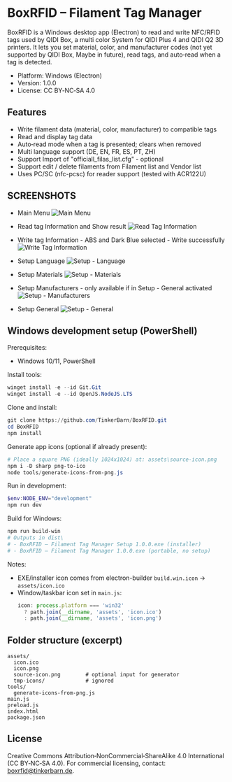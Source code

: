 # BoxRFID – Filament Tag Manager

BoxRFID is a Windows desktop app (Electron) to read and write NFC/RFID tags used by QIDI Box, a multi color System for QIDI Plus 4 and QIDI Q2 3D printers. It lets you set material, color, and manufacturer codes (not yet supported by QIDI Box, Maybe in future), read tags, and auto‑read when a tag is detected.

- Platform: Windows (Electron)
- Version: 1.0.0
- License: CC BY‑NC‑SA 4.0

## Features
- Write filament data (material, color, manufacturer) to compatible tags
- Read and display tag data
- Auto‑read mode when a tag is presented; clears when removed
- Multi language support (DE, EN, FR, ES, PT, ZH)
- Support Import of "officiall_filas_list.cfg" - optional
- Support edit / delete filaments from Filament list and Vendor list
- Uses PC/SC (nfc-pcsc) for reader support (tested with ACR122U)


## SCREENSHOTS
- Main Menu
![Main Menu](screenshots/Main%20Menu%20v1.0.0.png)

- Read tag Information and Show result
![Read Tag Information](screenshots/Read%20Tag%20Information%20v1.0.0.png)

- Write tag Information - ABS and Dark Blue selected - Write successfully
![Write Tag Information](screenshots/Write%20Tag%20Information%20v1.0.0.png)

- Setup Language
![Setup - Language](screenshots/Setup%20-%20Language%20v1.0.0.png)

- Setup Materials
![Setup - Materials](screenshots/Setup%20-%20Materials%20v1.0.0.png)

- Setup Manufacturers - only available if in Setup - General activated
![Setup - Manufacturers](screenshots/Setup%20-%20Manufacturers%20v1.0.0.png)

- Setup General
![Setup - General](screenshots/Setup%20-%20General%20v1.0.0.png)


## Windows development setup (PowerShell)

Prerequisites:
- Windows 10/11, PowerShell

Install tools:
```powershell
winget install -e --id Git.Git
winget install -e --id OpenJS.NodeJS.LTS
```

Clone and install:
```powershell
git clone https://github.com/TinkerBarn/BoxRFID.git
cd BoxRFID
npm install
```

Generate app icons (optional if already present):
```powershell
# Place a square PNG (ideally 1024x1024) at: assets\source-icon.png
npm i -D sharp png-to-ico
node tools/generate-icons-from-png.js
```

Run in development:
```powershell
$env:NODE_ENV="development"
npm run dev
```

Build for Windows:
```powershell
npm run build-win
# Outputs in dist\
# - BoxRFID – Filament Tag Manager Setup 1.0.0.exe (installer)
# - BoxRFID – Filament Tag Manager 1.0.0.exe (portable, no setup)
```

Notes:
- EXE/installer icon comes from electron-builder `build.win.icon` → `assets/icon.ico`
- Window/taskbar icon set in `main.js`:
  ```js
  icon: process.platform === 'win32'
    ? path.join(__dirname, 'assets', 'icon.ico')
    : path.join(__dirname, 'assets', 'icon.png')
  ```

## Folder structure (excerpt)
```
assets/
  icon.ico
  icon.png
  source-icon.png        # optional input for generator
  tmp-icons/             # ignored
tools/
  generate-icons-from-png.js
main.js
preload.js
index.html
package.json
```

## License
Creative Commons Attribution‑NonCommercial‑ShareAlike 4.0 International (CC BY‑NC‑SA 4.0).
For commercial licensing, contact: boxrfid@tinkerbarn.de.
